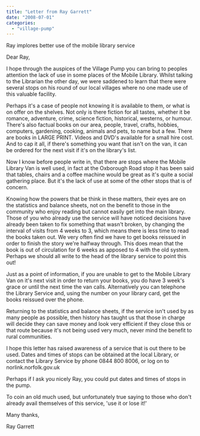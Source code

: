 ```yaml
---
title: "Letter from Ray Garrett"
date: "2008-07-01"
categories: 
  - "village-pump"
---
```


Ray implores better use of the mobile library service

Dear Ray,

I hope through the auspices of the Village Pump you can bring to peoples attention the lack of use in some places of the Mobile Library. Whilst talking to the Librarian the other day, we were saddened to learn that there were several stops on his round of our local villages where no one made use of this valuable facility.

Perhaps it's a case of people not knowing it is available to them, or what is on offer on the shelves. Not only is there fiction for all tastes, whether it be romance, adventure, crime, science fiction, historical, westerns, or humour. There's also factual books on our area, people, travel, crafts, hobbies, computers, gardening, cooking, animals and pets, to name but a few. There are books in LARGE PRINT. Videos and DVD's available for a small hire cost. And to cap it all, if there's something you want that isn't on the van, it can be ordered for the next visit if it's on the library's list.

Now I know before people write in, that there are stops where the Mobile Library Van is well used, in fact at the Oxborough Road stop it has been said that tables, chairs and a coffee machine would be great as it's quite a social gathering place. But it's the lack of use at some of the other stops that is of concern.

Knowing how the powers that be think in these matters, their eyes are on the statistics and balance sheets, not on the benefit to those in the community who enjoy reading but cannot easily get into the main library. Those of you who already use the service will have noticed decisions have already been taken to fix something that wasn't broken, by changing the interval of visits from 4 weeks to 3, which means there is less time to read the books taken out. We very often find we have to get books reissued in order to finish the story we're halfway through. This does mean that the book is out of circulation for 6 weeks as apposed to 4 with the old system. Perhaps we should all write to the head of the library service to point this out!

Just as a point of information, if you are unable to get to the Mobile Library Van on it's next visit in order to return your books, you do have 3 week's grace or until the next time the van calls. Alternatively you can telephone the Library Service and, using the number on your library card, get the books reissued over the phone.

Returning to the statistics and balance sheets, if the service isn't used by as many people as possible, then history has taught us that those in charge will decide they can save money and look very efficient if they close this or that route because it's not being used very much, never mind the benefit to rural communities.

I hope this letter has raised awareness of a service that is out there to be used. Dates and times of stops can be obtained at the local Library, or contact the Library Service by phone 0844 800 8006, or log on to norlink.norfolk.gov.uk

Perhaps if I ask you nicely Ray, you could put dates and times of stops in the pump.

To coin an old much used, but unfortunately true saying to those who don't already avail themselves of this service, 'use it or lose it!'

Many thanks,

Ray Garrett
